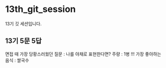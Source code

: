 # 13th_git_session

13기 깃 세션입니다.

## 13기 5문 5답

면접 때 가장 당황스러웠던 질문 : 나를 야채로 표현한다면?
주량 : 1병 !!!
가장 좋아하는 음식 : 쌀국수
